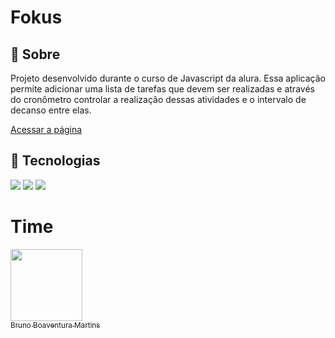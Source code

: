 <h1>Fokus</h1>

<h2>🔖 Sobre</h2>
<p>Projeto desenvolvido durante o curso de Javascript da alura. Essa aplicação permite adicionar uma lista de tarefas que devem ser realizadas e através do cronômetro controlar a realização dessas atividades e o intervalo de decanso entre elas.</p>

[Acessar a página](https://brunomartins.github.io/fokus-javascript-dom/)

## 🚀 Tecnologias
<div>
  <img src="https://img.shields.io/badge/html5-%23E34F26.svg?style=for-the-badge&logo=html5&logoColor=white">
  <img src="http://img.shields.io/badge/css3-%231572B6.svg?style=for-the-badge&logo=css3&logoColor=white">
  <img src="https://img.shields.io/badge/javascript-%23323330.svg?style=for-the-badge&logo=javascript&logoColor=%23F7DF1E">
</div>

# Time
[<img loading="lazy" src="https://avatars.githubusercontent.com/u/152302844?v=4" width=115><br><sub>Bruno Boaventura Martins</sub>](https://github.com/BrunoMartins)
